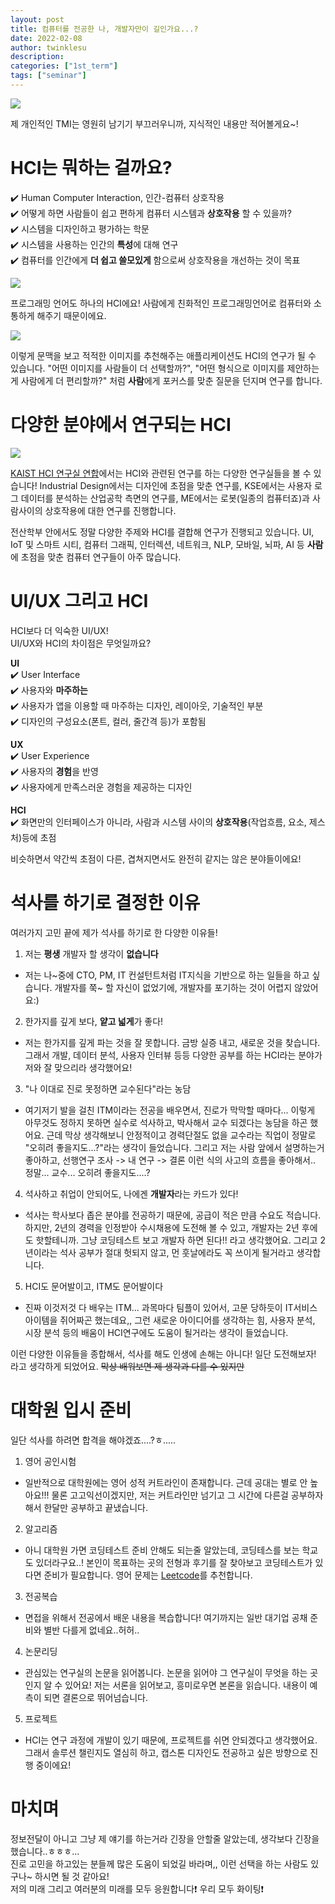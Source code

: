 ```yaml
---
layout: post
title: 컴퓨터를 전공한 나, 개발자만이 길인가요...?
date: 2022-02-08
author: twinklesu
description:
categories: ["1st_term"]
tags: ["seminar"]
---
```


![](https://images.velog.io/images/twinklesu914/post/c969b389-fb61-4c18-8d68-c125a9107fe9/image.png)

제 개인적인 TMI는 영원히 남기기 부끄러우니까, 지식적인 내용만 적어볼게요~!  

# HCI는 뭐하는 걸까요?
✔️ Human Computer Interaction, 인간-컴퓨터 상호작용  
✔️ 어떻게 하면 사람들이 쉽고 편하게 컴퓨터 시스템과 **상호작용** 할 수 있을까?  
✔️ 시스템을 디자인하고 평가하는 학문  
✔️ 시스템을 사용하는 인간의 **특성**에 대해 연구  
✔️ 컴퓨터를 인간에게 **더 쉽고 쓸모있게** 함으로써 상호작용을 개선하는 것이 목표  

![](https://images.velog.io/images/twinklesu914/post/71fa12c4-b8ec-4d5f-adc7-f6f2f3807702/image.png)

프로그래밍 언어도 하나의 HCI에요! 사람에게 친화적인 프로그래밍언어로 컴퓨터와 소통하게 해주기 때문이에요.  

![](https://images.velog.io/images/twinklesu914/post/7fdf97e8-e18b-4f03-90e9-99e46ddbe36f/image.png)

이렇게 문맥을 보고 적적한 이미지를 추천해주는 애플리케이션도 HCI의 연구가 될 수 있습니다. "어떤 이미지를 사람들이 더 선택할까?", "어떤 형식으로 이미지를 제안하는게 사람에게 더 편리할까?" 처럼 **사람**에게 포커스를 맞춘 질문을 던지며 연구를 합니다.   

# 다양한 분야에서 연구되는 HCI

![](https://images.velog.io/images/twinklesu914/post/a9fe9c01-b0bc-42be-be86-67caa60efc24/image.png)

[KAIST HCI 연구실 연합](https://hci.kaist.ac.kr/)에서는 HCI와 관련된 연구를 하는 다양한 연구실들을 볼 수 있습니다! Industrial Design에서는 디자인에 초점을 맞춘 연구를, KSE에서는 사용자 로그 데이터를 분석하는 산업공학 측면의 연구를, ME에서는 로봇(일종의 컴퓨터죠)과 사람사이의 상호작용에 대한 연구를 진행합니다.  

전산학부 안에서도 정말 다양한 주제와 HCI를 결합해 연구가 진행되고 있습니다. UI, IoT 및 스마트 시티, 컴퓨터 그래픽, 인터렉션, 네트워크, NLP, 모바일, 뇌파, AI 등 **사람**에 초점을 맞춘 컴퓨터 연구들이 아주 많습니다.   

# UI/UX 그리고 HCI

HCI보다 더 익숙한 UI/UX!  
UI/UX와 HCI의 차이점은 무엇일까요?  

**UI**  
✔️ User Interface  
✔️ 사용자와 **마주하는**  
✔️ 사용자가 앱을 이용할 때 마주하는 디자인, 레이아웃, 기술적인 부분  
✔️ 디자인의 구성요소(폰트, 컬러, 줄간격 등)가 포함됨  

**UX**  
✔️ User Experience  
✔️ 사용자의 **경험**을 반영  
✔️ 사용자에게 만족스러운 경험을 제공하는 디자인  

**HCI**  
✔️ 화면만의 인터페이스가 아니라, 사람과 시스템 사이의 **상호작용**(작업흐름, 요소, 제스처)등에 초점  

비슷하면서 약간씩 초점이 다른, 겹쳐지면서도 완전히 같지는 않은 분야들이에요!  

# 석사를 하기로 결정한 이유
여러가지 고민 끝에 제가 석사를 하기로 한 다양한 이유들!  
1. 저는 **평생** 개발자 할 생각이 **없습니다**  
  - 저는 나~중에 CTO, PM, IT 컨설턴트처럼 IT지식을 기반으로 하는 일들을 하고 싶습니다. 개발자를 쭉~ 할 자신이 없었기에, 개발자를 포기하는 것이 어렵지 않았어요:)
2. 한가지를 깊게 보다, **얕고 넓게**가 좋다!  
  - 저는 한가지를 깊게 파는 것을 잘 못합니다. 금방 실증 내고, 새로운 것을 찾습니다. 그래서 개발, 데이터 분석, 사용자 인터뷰 등등 다양한 공부를 하는 HCI라는 분야가 저와 잘 맞으리라 생각했어요!
3. "나 이대로 진로 못정하면 교수된다"라는 농담
  - 여기저기 발을 걸친 ITM이라는 전공을 배우면서, 진로가 막막할 때마다... 이렇게 아무것도 정하지 못하면 실수로 석사하고, 박사해서 교수 되겠다는 농담을 하곤 했어요. 근데 막상 생각해보니 안정적이고 경력단절도 없을 교수라는 직업이 정말로 "오히려 좋을지도...?"라는 생각이 들었습니다. 그리고 저는 사람 앞에서 설명하는거 좋아하고, 선행연구 조사 -> 내 연구 -> 결론 이런 식의 사고의 흐름을 좋아해서.. 정말... 교수... 오히려 좋을지도....?
4. 석사하고 취업이 안되어도, 나에겐 **개발자**라는 카드가 있다!
  - 석사는 학사보다 좁은 분야를 전공하기 때문에, 공급이 적은 만큼 수요도 적습니다. 하지만, 2년의 경력을 인정받아 수시채용에 도전해 볼 수 있고, 개발자는 2년 후에도 핫할테니까. 그냥 코딩테스트 보고 개발자 하면 된다!! 라고 생각했어요. 그리고 2년이라는 석사 공부가 절대 헛되지 않고, 먼 훗날에라도 꼭 쓰이게 될거라고 생각합니다. 
5. HCI도 문어발이고, ITM도 문어발이다
  - 진짜 이것저것 다 배우는 ITM... 과목마다 팀플이 있어서, 고문 당하듯이 IT서비스 아이템을 쥐어짜곤 했는데요,, 그런 새로운 아이디어를 생각하는 힘, 사용자 분석, 시장 분석 등의 배움이 HCI연구에도 도움이 될거라는 생각이 들었습니다. 
    
이런 다양한 이유들을 종합해서, 석사를 해도 인생에 손해는 아니다! 일단 도전해보자! 라고 생각하게 되었어요. ~~막상 배워보면 제 생각과 다를 수 있지만~~

# 대학원 입시 준비
일단 석사를 하려면 합격을 해야겠죠....?ㅎ..... 
1. 영어 공인시험
  - 일반적으로 대학원에는 영어 성적 커트라인이 존재합니다. 근데 공대는 별로 안 높아요!!! 물론 고고익선이겠지만, 저는 커트라인만 넘기고 그 시간에 다른걸 공부하자 해서 한달만 공부하고 끝냈습니다.
2. 알고리즘
  - 아니 대학원 가면 코딩테스트 준비 안해도 되는줄 알았는데, 코딩테스를 보는 학교도 있더라구요..! 본인이 목표하는 곳의 전형과 후기를 잘 찾아보고 코딩테스트가 있다면 준비가 필요합니다. 영어 문제는 [Leetcode](https://leetcode.com/)를 추천합니다.
3. 전공복습
  - 면접을 위해서 전공에서 배운 내용을 복습합니다! 여기까지는 일반 대기업 공채 준비와 별반 다를게 없네요..허허..
4. 논문리딩
  - 관심있는 연구실의 논문을 읽어봅니다. 논문을 읽어야 그 연구실이 무엇을 하는 곳인지 알 수 있어요! 저는 서론을 읽어보고, 흥미로우면 본론을 읽습니다. 내용이 예측이 되면 결론으로 뛰어넘습니다.
5. 프로젝트
  - HCI는 연구 과정에 개발이 있기 때문에, 프로젝트를 쉬면 안되겠다고 생각했어요. 그래서 솔루션 챌린지도 열심히 하고, 캡스톤 디자인도 전공하고 싶은 방향으로 진행 중이에요!
  
# 마치며
정보전달이 아니고 그냥 제 얘기를 하는거라 긴장을 안할줄 알았는데, 생각보다 긴장을 했습니다..ㅎㅎㅎ...   
진로 고민을 하고있는 분들께 많은 도움이 되었길 바라며,, 이런 선택을 하는 사람도 있구나~ 하시면 될 것 같아요!  
저의 미래 그리고 여러분의 미래를 모두 응원합니다❗ 우리 모두 화이팅❗  
